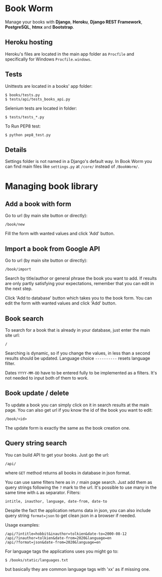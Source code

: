 # Book Worm
Manage your books with **Django**, **Heroku**, **Django REST Framework**,
**PostgreSQL**, **htmx** and **Bootstrap**.

## Heroku hosting
Heroku's files are located in the main app folder as ``Procfile`` 
and specifically for Windows ``Procfile.windows``.

## Tests
Unittests are located in a books' app folder:
~~~~
$ books/tests.py
$ tests/api/tests_books_api.py
~~~~
Selenium tests are located in folder:
~~~~
$ tests/tests_*.py
~~~~
To Run PEP8 test:
~~~~
$ python pep8_test.py
~~~~

## Details
Settings folder is not named in a Django's default way.
In Book Worm you can find main files like ``settings.py`` at ``/core/`` instead of ``/BookWorm/``.

# Managing book library
## Add a book with form
Go to url (by main site button or directly):
~~~~
/book/new
~~~~
Fill the form with wanted values and click 'Add' button.
## Import a book from Google API
Go to url (by main site button or directly):
~~~~
/book/import
~~~~
Search by title/author or general phrase the book you want to add.
If results are only partly satisfying your expectations,
remember that you can edit in the next step.

Click 'Add to database' button which takes you to the book form.
You can edit the form with wanted values and click 'Add' button.

## Book search
To search for a book that is already in your database,
just enter the main site url:
~~~~
/
~~~~
Searching is dynamic, so if you change the values,
in less than a second results should be updated.
Language choice ``----------`` resets language filter.

Dates ``YYYY-MM-DD`` have to be entered fully to be implemented as a filters.
It's not needed to input both of them to work.

## Book update / delete
To update a book you can simply click on it in search results at the main page.
You can also get url if you know the id of the book you want to edit:
~~~~
/book/<id>
~~~~
The update form is exactly the same as the book creation one.

## Query string search
You can build API to get your books. Just go the url:
~~~~
/api/
~~~~
where ``GET`` method returns all books in database in json format.

You can use same filters here as in ``/`` main page search.
Just add them as query strings following the ``?`` mark to the url.
It's possible to use many in the same time with ``&`` as separator.
Filters:
~~~~
intitle, inauthor, language, date-from, date-to
~~~~
Despite the fact the application returns data in json, you can
also include query string ``format=json`` to get clean json in
a browser if needed.

Usage examples:
~~~~
/api/?intitle=hobbit&inauthor=tolkien&date-to=2000-08-12
/api/?inauthor=tolkien&date-from=2020&language=en
/api/?format=json&date-from=2020&language=en
~~~~
For language tags the applications uses you might go to:
~~~~
$ /books/static/languages.txt
~~~~
but basically they are common language tags with 'xx' as if missing one.